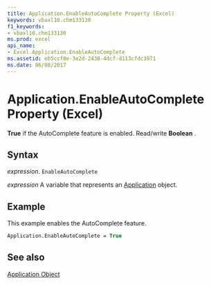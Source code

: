 ```yaml
---
title: Application.EnableAutoComplete Property (Excel)
keywords: vbaxl10.chm133130
f1_keywords:
- vbaxl10.chm133130
ms.prod: excel
api_name:
- Excel.Application.EnableAutoComplete
ms.assetid: eb5ccf8e-3e2d-2438-4dcf-d113cfdc3971
ms.date: 06/08/2017
---
```



# Application.EnableAutoComplete Property (Excel)

 **True** if the AutoComplete feature is enabled. Read/write **Boolean** .


## Syntax

 _expression_. `EnableAutoComplete`

 _expression_ A variable that represents an [Application](Excel.Application-graph-property.md) object.


## Example

This example enables the AutoComplete feature.


```vb
Application.EnableAutoComplete = True
```


## See also


[Application Object](Excel.Application(object).md)

